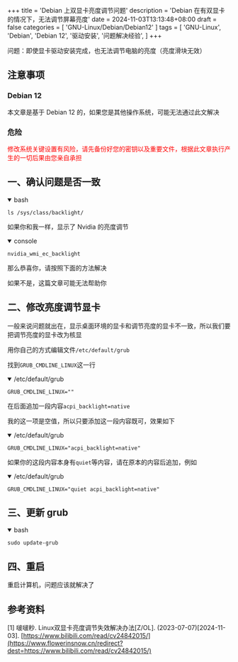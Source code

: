 +++
title = 'Debian 上双显卡亮度调节问题'
description = 'Debian 在有双显卡的情况下，无法调节屏幕亮度'
date = 2024-11-03T13:13:48+08:00
draft = false
categories = [
    'GNU-Linux/Debian/Debian12'
]
tags = [
    'GNU-Linux',
    'Debian',
    'Debian 12',
    '驱动安装',
    '问题解决经验',
]
+++

问题：即使显卡驱动安装完成，也无法调节电脑的亮度（亮度滑块无效）

## 注意事项
### Debian 12
本文章是基于 Debian 12 的，如果您是其他操作系统，可能无法通过此文解决

### 危险
<p style="color:red">修改系统关键设置有风险，请先备份好您的密钥以及重要文件，根据此文章执行产生的一切后果由您亲自承担</p>

## 一、确认问题是否一致

<details open="open">

<summary>bash</summary>

```shell
ls /sys/class/backlight/
```

</details>

如果你和我一样，显示了 Nvidia 的亮度调节

<details open="open">

<summary>console</summary>

```console
nvidia_wmi_ec_backlight
```

</details>

那么恭喜你，请按照下面的方法解决

如果不是，这篇文章可能无法帮助你

## 二、修改亮度调节显卡
一般来说问题就出在，显示桌面环境的显卡和调节亮度的显卡不一致，所以我们要把调节亮度的显卡改为核显

用你自己的方式编辑文件`/etc/default/grub`

找到`GRUB_CMDLINE_LINUX`这一行

<details open="open">

<summary>/etc/default/grub</summary>

```plain
GRUB_CMDLINE_LINUX=""
```

</details>

在后面追加一段内容`acpi_backlight=native`

我的这一项是空值，所以只要添加这一段内容既可，效果如下

<details open="open">

<summary>/etc/default/grub</summary>

```plain
GRUB_CMDLINE_LINUX="acpi_backlight=native"
```

</details>

如果你的这段内容本身有`quiet`等内容，请在原本的内容后追加，例如

<details open="open">

<summary>/etc/default/grub</summary>

```plain
GRUB_CMDLINE_LINUX="quiet acpi_backlight=native"
```

</details>

## 三、更新 grub

<details open="open">

<summary>bash</summary>

```shell
sudo update-grub
```

</details>

## 四、重启
重启计算机，问题应该就解决了

## 参考资料
[1] 啵啵粆. Linux双显卡亮度调节失效解决办法[Z/OL]. (2023-07-07)[2024-11-03]. [https://www.bilibili.com/read/cv24842015/](https://www.flowerinsnow.cn/redirect?dest=https://www.bilibili.com/read/cv24842015/)
